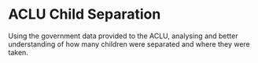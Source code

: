 # ACLU Child Separation
 Using the government data provided to the ACLU, analysing and better understanding of how many children were separated and where they were taken.
